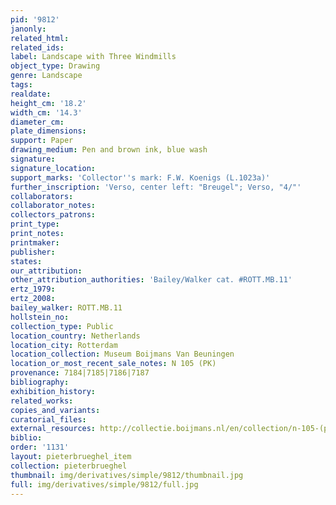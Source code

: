 ```yaml
---
pid: '9812'
janonly: 
related_html: 
related_ids: 
label: Landscape with Three Windmills
object_type: Drawing
genre: Landscape
tags: 
realdate: 
height_cm: '18.2'
width_cm: '14.3'
diameter_cm: 
plate_dimensions: 
support: Paper
drawing_medium: Pen and brown ink, blue wash
signature: 
signature_location: 
support_marks: 'Collector''s mark: F.W. Koenigs (L.1023a)'
further_inscription: 'Verso, center left: "Breugel"; Verso, "4/"'
collaborators: 
collaborator_notes: 
collectors_patrons: 
print_type: 
print_notes: 
printmaker: 
publisher: 
states: 
our_attribution: 
other_attribution_authorities: 'Bailey/Walker cat. #ROTT.MB.11'
ertz_1979: 
ertz_2008: 
bailey_walker: ROTT.MB.11
hollstein_no: 
collection_type: Public
location_country: Netherlands
location_city: Rotterdam
location_collection: Museum Boijmans Van Beuningen
location_or_most_recent_sale_notes: N 105 (PK)
provenance: 7184|7185|7186|7187
bibliography: 
exhibition_history: 
related_works: 
copies_and_variants: 
curatorial_files: 
external_resources: http://collectie.boijmans.nl/en/collection/n-105-(pk)
biblio: 
order: '1131'
layout: pieterbrueghel_item
collection: pieterbrueghel
thumbnail: img/derivatives/simple/9812/thumbnail.jpg
full: img/derivatives/simple/9812/full.jpg
---
```

